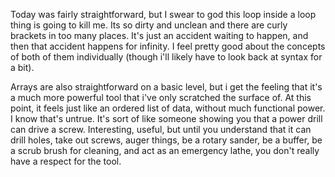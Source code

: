 Today was fairly straightforward, but I swear to god this loop inside a loop thing is going to kill me. Its so dirty and unclean and there are curly brackets in too many places. It's just an accident waiting to happen, and then that accident happens for infinity. I feel pretty good about the concepts of both of them individually (though i'll likely have to look back at syntax for a bit).

Arrays are also straightforward on a basic level, but i get the feeling that it's a much more powerful tool that i've only scratched the surface of. At this point, it feels just like an ordered list of data, without much functional power. I know that's untrue. It's sort of like someone showing you that a power drill can drive a screw. Interesting, useful, but until you understand that it can drill holes, take out screws, auger things, be a rotary sander, be a buffer, be a scrub brush for cleaning, and act as an emergency lathe, you don't really have a respect for the tool. 
